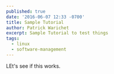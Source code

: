 ```yaml
---
published: true
date: '2016-06-07 12:33 -0700'
title: Sample Tutorial
author: Patrick Warichet
excerpt: Sample Tutorial to test things
tags:
  - linux
  - software-management
---
```



LEt's see if this works.